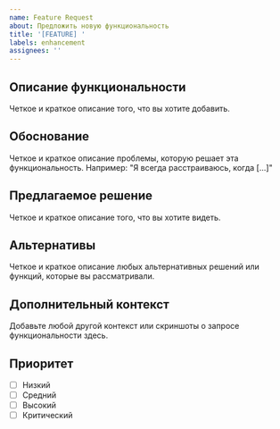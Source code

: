 ```yaml
---
name: Feature Request
about: Предложить новую функциональность
title: '[FEATURE] '
labels: enhancement
assignees: ''
---
```


## Описание функциональности
Четкое и краткое описание того, что вы хотите добавить.

## Обоснование
Четкое и краткое описание проблемы, которую решает эта функциональность. Например: "Я всегда расстраиваюсь, когда [...]"

## Предлагаемое решение
Четкое и краткое описание того, что вы хотите видеть.

## Альтернативы
Четкое и краткое описание любых альтернативных решений или функций, которые вы рассматривали.

## Дополнительный контекст
Добавьте любой другой контекст или скриншоты о запросе функциональности здесь.

## Приоритет
- [ ] Низкий
- [ ] Средний  
- [ ] Высокий
- [ ] Критический

